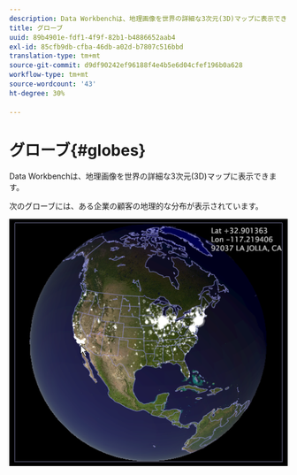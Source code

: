 ```yaml
---
description: Data Workbenchは、地理画像を世界の詳細な3次元(3D)マップに表示できます。
title: グローブ
uuid: 89b4901e-fdf1-4f9f-82b1-b4886652aab4
exl-id: 85cfb9db-cfba-46db-a02d-b7807c516bbd
translation-type: tm+mt
source-git-commit: d9df90242ef96188f4e4b5e6d04cfef196b0a628
workflow-type: tm+mt
source-wordcount: '43'
ht-degree: 30%

---
```


# グローブ{#globes}

Data Workbenchは、地理画像を世界の詳細な3次元(3D)マップに表示できます。

次のグローブには、ある企業の顧客の地理的な分布が表示されています。

![](assets/vis_Globe_RollOverLatLong.png)
